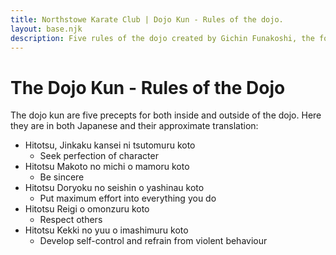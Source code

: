 ```yaml
---
title: Northstowe Karate Club | Dojo Kun - Rules of the dojo.
layout: base.njk
description: Five rules of the dojo created by Gichin Funakoshi, the founder of Shotokan Karate. Perfect character; Be sincere; Endeavour; Respect others; Self-Control.
---
```

# The Dojo Kun - Rules of the Dojo

The dojo kun are five precepts for both inside and outside of the dojo. Here they are in both Japanese and their approximate translation: 

* Hitotsu, Jinkaku kansei ni tsutomuru koto
  * Seek perfection of character
* Hitotsu Makoto no michi o mamoru koto
  * Be sincere
* Hitotsu Doryoku no seishin o yashinau koto
  * Put maximum effort into everything you do
* Hitotsu Reigi o omonzuru koto
  * Respect others
* Hitotsu Kekki no yuu o imashimuru koto
  * Develop self-control and refrain from violent behaviour
